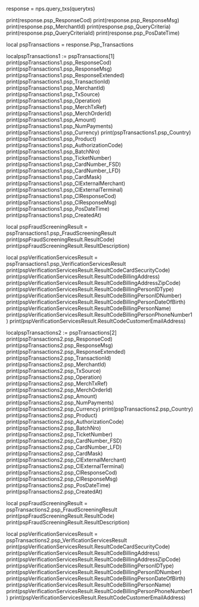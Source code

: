 
response = nps.query_txs(querytxs)

print(response.psp_ResponseCod)
print(response.psp_ResponseMsg)
print(response.psp_MerchantId)
print(response.psp_QueryCriteria)
print(response.psp_QueryCriteriaId)
print(response.psp_PosDateTime)

local pspTransactions = response.Psp_Transactions

localpspTransactions1 := pspTransactions[1]
print(pspTransactions1.psp_ResponseCod)
print(pspTransactions1.psp_ResponseMsg)
print(pspTransactions1.psp_ResponseExtended)
print(pspTransactions1.psp_TransactionId)
print(pspTransactions1.psp_MerchantId)
print(pspTransactions1.psp_TxSource)
print(pspTransactions1.psp_Operation)
print(pspTransactions1.psp_MerchTxRef)
print(pspTransactions1.psp_MerchOrderId)
print(pspTransactions1.psp_Amount)
print(pspTransactions1.psp_NumPayments)
print(pspTransactions1.psp_Currency)
print(pspTransactions1.psp_Country)
print(pspTransactions1.psp_Product)
print(pspTransactions1.psp_AuthorizationCode)
print(pspTransactions1.psp_BatchNro)
print(pspTransactions1.psp_TicketNumber)
print(pspTransactions1.psp_CardNumber_FSD)
print(pspTransactions1.psp_CardNumber_LFD)
print(pspTransactions1.psp_CardMask)
print(pspTransactions1.psp_ClExternalMerchant)
print(pspTransactions1.psp_ClExternalTerminal)
print(pspTransactions1.psp_ClResponseCod)
print(pspTransactions1.psp_ClResponseMsg)
print(pspTransactions1.psp_PosDateTime)
print(pspTransactions1.psp_CreatedAt)

local pspFraudScreeningResult = pspTransactions1.psp_FraudScreeningResult
print(pspFraudScreeningResult.ResultCode)
print(pspFraudScreeningResult.ResultDescription)


local pspVerificationServicesResult = pspTransactions1.psp_VerificationServicesResult
print(pspVerificationServicesResult.ResultCodeCardSecurityCode)
print(pspVerificationServicesResult.ResultCodeBillingAddress)
print(pspVerificationServicesResult.ResultCodeBillingAddressZipCode)
print(pspVerificationServicesResult.ResultCodeBillingPersonIDType)
print(pspVerificationServicesResult.ResultCodeBillingPersonIDNumber)
print(pspVerificationServicesResult.ResultCodeBillingPersonDateOfBirth)
print(pspVerificationServicesResult.ResultCodeBillingPersonName)
print(pspVerificationServicesResult.ResultCodeBillingPersonPhoneNumber1)
print(pspVerificationServicesResult.ResultCodeCustomerEmailAddress)



localpspTransactions2 := pspTransactions[2]
print(pspTransactions2.psp_ResponseCod)
print(pspTransactions2.psp_ResponseMsg)
print(pspTransactions2.psp_ResponseExtended)
print(pspTransactions2.psp_TransactionId)
print(pspTransactions2.psp_MerchantId)
print(pspTransactions2.psp_TxSource)
print(pspTransactions2.psp_Operation)
print(pspTransactions2.psp_MerchTxRef)
print(pspTransactions2.psp_MerchOrderId)
print(pspTransactions2.psp_Amount)
print(pspTransactions2.psp_NumPayments)
print(pspTransactions2.psp_Currency)
print(pspTransactions2.psp_Country)
print(pspTransactions2.psp_Product)
print(pspTransactions2.psp_AuthorizationCode)
print(pspTransactions2.psp_BatchNro)
print(pspTransactions2.psp_TicketNumber)
print(pspTransactions2.psp_CardNumber_FSD)
print(pspTransactions2.psp_CardNumber_LFD)
print(pspTransactions2.psp_CardMask)
print(pspTransactions2.psp_ClExternalMerchant)
print(pspTransactions2.psp_ClExternalTerminal)
print(pspTransactions2.psp_ClResponseCod)
print(pspTransactions2.psp_ClResponseMsg)
print(pspTransactions2.psp_PosDateTime)
print(pspTransactions2.psp_CreatedAt)

local pspFraudScreeningResult = pspTransactions2.psp_FraudScreeningResult
print(pspFraudScreeningResult.ResultCode)
print(pspFraudScreeningResult.ResultDescription)


local pspVerificationServicesResult = pspTransactions2.psp_VerificationServicesResult
print(pspVerificationServicesResult.ResultCodeCardSecurityCode)
print(pspVerificationServicesResult.ResultCodeBillingAddress)
print(pspVerificationServicesResult.ResultCodeBillingAddressZipCode)
print(pspVerificationServicesResult.ResultCodeBillingPersonIDType)
print(pspVerificationServicesResult.ResultCodeBillingPersonIDNumber)
print(pspVerificationServicesResult.ResultCodeBillingPersonDateOfBirth)
print(pspVerificationServicesResult.ResultCodeBillingPersonName)
print(pspVerificationServicesResult.ResultCodeBillingPersonPhoneNumber1)
print(pspVerificationServicesResult.ResultCodeCustomerEmailAddress)




